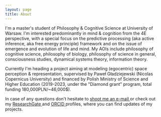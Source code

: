 ```yaml
---
layout: page
title: About
---
```


I'm a master's student of Philosophy & Cognitive Science at University of Warsaw. I'm interested predominantly in mind & cognition from the 4E perspective, with a special focus on the predictive processing (aka active inference, aka free energy principle) framework and on the issue of emergence and evolution of life and mind. My AOIs include philosophy of cognitive science, philosophy of biology, philosophy of science in general, consciousness studies, dynamical systems theory, information theory.

Currently I'm heading a project aiming at modeling (egocentric) space perception & representation, supervised by Paweł Gładziejewski (Nicolas Copernicus University) and financed by Polish Ministry of Science and Higher Education (2019-2023, under the "Diamond grant" program, total funding 180,000PLN/~46,000$).

In case of any questions don't hesitate to [shoot me an e-mail <i class="fa fa-envelope"></i>](mailto:wiktor.rorot@student.uw.edu.pl) or check out my <a href="https://www.researchgate.net/profile/Wiktor_Rorot" target="_blank">ResearchGate <i class="ai ai-researchgate"></i></a> and <a href="https://orcid.org/0000-0003-1867-1091" target="orcid.widget" rel="me noopener noreferrer" style="vertical-align:top;">ORCID <i class="ai ai-orcid "></i></a> profiles, where you can find updates of my projects.
